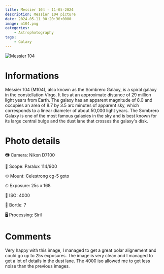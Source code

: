 ```yaml
---
title: Messier 104 - 11-05-2024
description: Messier 104 picture
date: 2024-05-11 00:20:30+0000
image: m104.png
categories:
    - Astrophotography
tags:
    - Galaxy
---
```


![Messier 104](m104.png)

# Informations

Messier 104 (M104), also known as the Sombrero Galaxy, is a spiral galaxy in the constellation Virgo. It lies at an approximate distance of 29 million light years from Earth. The galaxy has an apparent magnitude of 8.0 and occupies an area of 8.7 by 3.5 arc minutes of apparent sky, which corresponds to a linear diameter of about 50,000 light years. The Sombrero Galaxy is one of the most famous galaxies in the sky and is best known for its large central bulge and the dust lane that crosses the galaxy's disk.

# Photo details

📷 Camera: Nikon D7100

🔭 Scope: Paralux 114/900

⚙️ Mount: Celestrong cg-5 goto

⏱ Exposure: 25s x 168

🌌 ISO: 4000

🌇 Bortle: 7

🖥 Processing: Siril

# Comments

Very happy with this image, I managed to get a great polar alignement and could go up to 25s exposures. The image is very clean and I managed to get a lot of details in the dust lane. The 4000 iso allowed me to get less noise than the previous images. 
